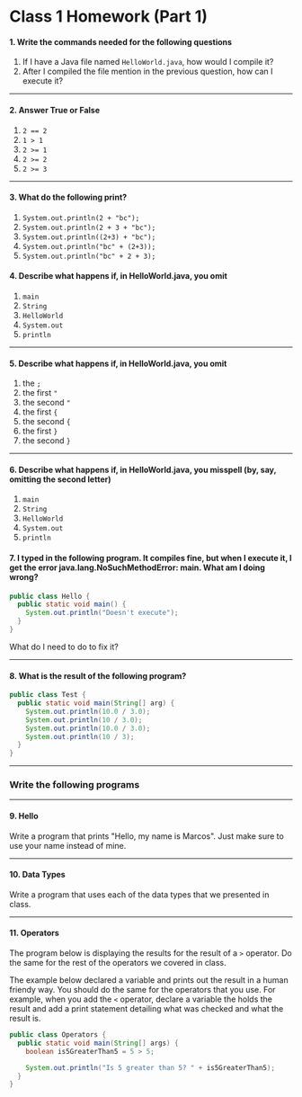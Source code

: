 # Class 1 Homework (Part 1)

<style>
@media print {
  pre {
    border: 1px solid gray;
    page-break-inside: avoid;
  }
}

.break {
  page-break-after: always;
}
</style>

#### 1. Write the commands needed for the following questions

1. If I have a Java file named `HelloWorld.java`, how would I compile it?
1. After I compiled the file mention in the previous question, how can I execute it?

---

#### 2. Answer True or False

1. `2 == 2`
1. `1 > 1`
1. `2 >= 1`
1. `2 >= 2`
1. `2 >= 3`

---

#### 3. What do the following print?

1. `System.out.println(2 + "bc");`
1. `System.out.println(2 + 3 + "bc");`
1. `System.out.println((2+3) + "bc");`
1. `System.out.println("bc" + (2+3));`
1. `System.out.println("bc" + 2 + 3);`

#### 4. Describe what happens if, in HelloWorld.java, you omit
1. `main`
1. `String`
1. `HelloWorld`
1. `System.out`
1. `println`

---

#### 5. Describe what happens if, in HelloWorld.java, you omit
1. the `;`
1. the first `"`
1. the second `"`
1. the first `{`
1. the second `{`
1. the first `}`
1. the second `}`

---

#### 6. Describe what happens if, in HelloWorld.java, you misspell (by, say, omitting the second letter)
1. `main`
1. `String`
1. `HelloWorld`
1. `System.out`
1. `println`

<div class="break"></div>

#### 7. I typed in the following program. It compiles fine, but when I execute it, I get the error java.lang.NoSuchMethodError: main. What am I doing wrong?

```java
public class Hello {
  public static void main() {
    System.out.println("Doesn't execute");
  }
}
```

What do I need to do to fix it?

---

#### 8. What is the result of the following program?

```java
public class Test {
  public static void main(String[] arg) {
    System.out.println(10.0 / 3.0);
    System.out.println(10 / 3.0);
    System.out.println(10.0 / 3.0);
    System.out.println(10 / 3);
  }
}
```

---

### Write the following programs

---

#### 9. Hello

Write a program that prints "Hello, my name is Marcos". Just make sure to use your name instead of mine.

---

#### 10. Data Types

Write a program that uses each of the data types that we presented in class.

---

#### 11. Operators

The program below is displaying the results for the result of a `>` operator. Do the same for the rest of the operators we covered in class.

The example below declared a variable and prints out the result in a human friendy way. You should do the same for the operators that you use. For example, when you add the `<` operator, declare a variable the holds the result and add a print statement detailing what was checked and what the result is.

```java
public class Operators {
  public static void main(String[] args) {
    boolean is5GreaterThan5 = 5 > 5;

    System.out.println("Is 5 greater than 5? " + is5GreaterThan5);
  }
}
```
